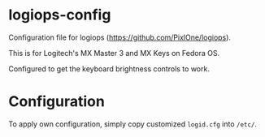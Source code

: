 # logiops-config
Configuration file for logiops (https://github.com/PixlOne/logiops).

This is for Logitech's MX Master 3 and MX Keys on Fedora OS.

Configured to get the keyboard brightness controls to work.

# Configuration
To apply own configuration, simply copy customized `logid.cfg` into `/etc/`.
